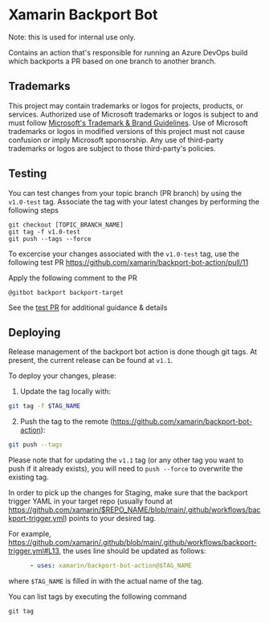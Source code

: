 # Xamarin Backport Bot

Note: this is used for internal use only.

Contains an action that's responsible for running an Azure DevOps build which backports a PR based on one branch to another branch.

## Trademarks

This project may contain trademarks or logos for projects, products, or services. Authorized use of Microsoft
trademarks or logos is subject to and must follow
[Microsoft's Trademark & Brand Guidelines](https://www.microsoft.com/en-us/legal/intellectualproperty/trademarks/usage/general).
Use of Microsoft trademarks or logos in modified versions of this project must not cause confusion or imply Microsoft sponsorship.
Any use of third-party trademarks or logos are subject to those third-party's policies.


## Testing

You can test changes from your topic branch (PR branch) by using the `v1.0-test` tag. Associate the tag with your latest changes by performing the following steps

```
git checkout [TOPIC_BRANCH_NAME]
git tag -f v1.0-test
git push --tags --force
```

To excercise your changes associated with the `v1.0-test` tag, use the following test PR
https://github.com/xamarin/backport-bot-action/pull/11

Apply the following comment to the PR

```
@gitbot backport backport-target
```

See the [test PR](https://github.com/xamarin/backport-bot-action/pull/11) for additional guidance & details

## Deploying

Release management of the backport bot action is done though git tags. At present, the current release can be found at `v1.1`.

To deploy your changes, please:

1. Update the tag locally with:
```bash
git tag -f $TAG_NAME
```

2. Push the tag to the remote (https://github.com/xamarin/backport-bot-action):
```bash
git push --tags
```
Please note that for updating the `v1.1` tag (or any other tag you want to push if it already exists), you will need to `push --force` to overwrite the existing tag.

In order to pick up the changes for Staging, make sure that the backport trigger YAML in your target repo (usually found at https://github.com/xamarin/$REPO_NAME/blob/main/.github/workflows/backport-trigger.yml) points to your desired tag.

For example, https://github.com/xamarin/.github/blob/main/.github/workflows/backport-trigger.yml#L13, the uses line should be updated as follows:
```yaml
      - uses: xamarin/backport-bot-action@$TAG_NAME
```
where `$TAG_NAME` is filled in with the actual name of the tag.

You can list tags by executing the following command

```
git tag
```
